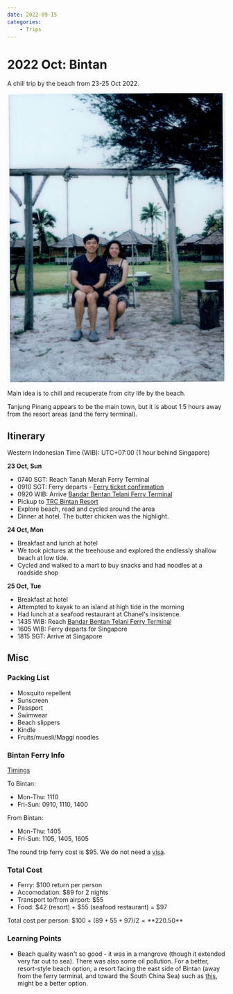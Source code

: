 ```yaml
---
date: 2022-09-15
categories:
    - Trips
---
```


# 2022 Oct: Bintan

A chill trip by the beach from 23-25 Oct 2022.

![](../../static/blog/2022-09-15/bintan.jpg)

<!-- more -->

Main idea is to chill and recuperate from city life by the beach.

Tanjung Pinang appears to be the main town, but it is about 1.5 hours away from the resort areas (and the ferry terminal).

## Itinerary

Western Indonesian Time (WIB): UTC+07:00 (1 hour behind Singapore)

**23 Oct, Sun**

-   0740 SGT: Reach Tanah Merah Ferry Terminal
-   0910 SGT: Ferry departs - [Ferry ticket confirmation](../../static/blog/2022-09-15/ferry.pdf)
-   0920 WIB: Arrive [Bandar Bentan Telani Ferry Terminal][bbt-ferry]
-   Pickup to [TRC Bintan Resort][trc-bintan-resort]
-   Explore beach, read and cycled around the area
-   Dinner at hotel. The butter chicken was the highlight.

**24 Oct, Mon**

-   Breakfast and lunch at hotel
-   We took pictures at the treehouse and explored the endlessly shallow beach at low tide.
-   Cycled and walked to a mart to buy snacks and had noodles at a roadside shop

**25 Oct, Tue**

-   Breakfast at hotel
-   Attempted to kayak to an island at high tide in the morning
-   Had lunch at a seafood restaurant at Chanel's insistence.
-   1435 WIB: Reach [Bandar Bentan Telani Ferry Terminal][bbt-ferry]
-   1605 WIB: Ferry departs for Singapore
-   1815 SGT: Arrive at Singapore

## Misc

### Packing List

-   Mosquito repellent
-   Sunscreen
-   Passport
-   Swimwear
-   Beach slippers
-   Kindle
-   Fruits/muesli/Maggi noodles

### Bintan Ferry Info

[Timings][ferry-timings]

To Bintan:

-   Mon-Thu: 1110
-   Fri-Sun: 0910, 1110, 1400

From Bintan:

-   Mon-Thu: 1405
-   Fri-Sun: 1105, 1405, 1605

The round trip ferry cost is $95. We do not need a [visa][visa].

### Total Cost

-   Ferry: $100 return per person
-   Accomodation: $89 for 2 nights
-   Transport to/from airport: $55
-   Food: $42 (resort) + $55 (seafood restaurant) = $97

Total cost per person: $100 + $(89 + 55 + 97)/2 = **$220.50**

### Learning Points

-   Beach quality wasn't so good - it was in a mangrove (though it extended very far out to sea). There was also some oil pollution. For a better, resort-style beach option, a resort facing the east side of Bintan (away from the ferry terminal, and toward the South China Sea) such as [this][ten-rooms], might be a better option.

[trc-bintan-resort]: https://www.booking.com/hotel/id/trc-bintan-resort.html
[trc-supermarket]: https://goo.gl/maps/r4mZooe8yZqSrMT36
[ferry-timings]: https://www.brf.com.sg/schedule-fares/ferry-schedule/
[visa]: https://www.bintan-resorts.com/bintan-resorts-travel-requirements/#visa
[ten-rooms]: https://www.booking.com/hotel/id/ten-rooms.html
[yans-villa]: https://www.booking.com/hotel/id/yans-villa-bintan.html?aid=304142&label=gen173nr-1FCAEoggI46AdIM1gEaMkBiAEBmAExuAEZyAEP2AEB6AEB-AECiAIBqAIDuAKwloyZBsACAdICJGY2ZmIyNDJkLWNkZmItNDE0NS04NWUwLTUzYzEwNTBkMGNiN9gCBeACAQ&sid=6810e4a98b39f1ab868b79e22370b0ec&all_sr_blocks=851555401_352453202_0_0_0;checkin=2022-10-27;checkout=2022-10-29;dest_id=3468;dest_type=region;dist=0;group_adults=2;group_children=0;hapos=4;highlighted_blocks=851555401_352453202_0_0_0;hpos=4;matching_block_id=851555401_352453202_0_0_0;nflt=price%3DSGD-min-130-1;no_rooms=1;req_adults=2;req_children=0;room1=A%2CA;sb_price_type=total;sr_order=popularity;sr_pri_blocks=851555401_352453202_0_0_0__134000000;srepoch=1663242094;srpvid=28905236a7c50036;type=total;ucfs=1&#map_closed
[berakit-bay-resort]: https://www.booking.com/hotel/id/berakit-bay-resort.html?aid=304142&label=gen173nr-1FCAEoggI46AdIM1gEaMkBiAEBmAExuAEZyAEP2AEB6AEB-AECiAIBqAIDuAKwloyZBsACAdICJGY2ZmIyNDJkLWNkZmItNDE0NS04NWUwLTUzYzEwNTBkMGNiN9gCBeACAQ&sid=6810e4a98b39f1ab868b79e22370b0ec&atlas_src=sr_iw_btn;checkin=2022-10-27;checkout=2022-10-29;dest_id=3468;dest_type=region;dist=0;group_adults=2;group_children=0;highlighted_blocks=556522301_238889955_2_42_0;nflt=price%3DSGD-min-130-1;no_rooms=1;room1=A%2CA;sb_price_type=total;type=total;ucfs=1&
[bbt-ferry]: https://goo.gl/maps/G1iFmYfUX9gkkDZU7
